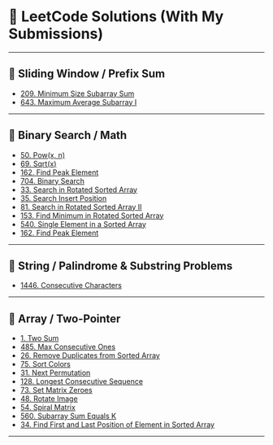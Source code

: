 
# 🧠 LeetCode Solutions (With My Submissions)

---

## 📌 Sliding Window / Prefix Sum

- [209. Minimum Size Subarray Sum](https://leetcode.com/submissions/detail/1770069930/)
- [643. Maximum Average Subarray I](https://leetcode.com/submissions/detail/1758058003/)

---

## 📌 Binary Search / Math

- [50. Pow(x, n)]()
- [69. Sqrt(x)]()
- [162. Find Peak Element]()
- [704. Binary Search](https://leetcode.com/submissions/detail/1774883589/)
- [33. Search in Rotated Sorted Array](https://leetcode.com/submissions/detail/1783101648/)
- [35. Search Insert Position](https://leetcode.com/submissions/detail/1781500784/)
- [81. Search in Rotated Sorted Array II](https://leetcode.com/submissions/detail/1784080888/)
- [153. Find Minimum in Rotated Sorted Array](https://leetcode.com/submissions/detail/1784913339/)
- [540. Single Element in a Sorted Array](https://leetcode.com/submissions/detail/1786498484/)
- [162. Find Peak Element](https://leetcode.com/submissions/detail/1787518378/)

---

## 📌 String / Palindrome & Substring Problems

- [1446. Consecutive Characters](https://leetcode.com/submissions/detail/1766840617/)
  
---

## 📌 Array / Two-Pointer

- [1. Two Sum ](https://leetcode.com/submissions/detail/1767123302/)
- [485. Max Consecutive Ones](https://leetcode.com/submissions/detail/1766810308/)
- [26. Remove Duplicates from Sorted Array]()
- [75. Sort Colors](https://leetcode.com/submissions/detail/1773743920/)
- [31. Next Permutation](https://leetcode.com/submissions/detail/1774218160/)
- [128. Longest Consecutive Sequence](https://leetcode.com/submissions/detail/1776008916/)
- [73. Set Matrix Zeroes](https://leetcode.com/submissions/detail/1776857876/)
- [48. Rotate Image](https://leetcode.com/submissions/detail/1776930003/)
- [54. Spiral Matrix](https://leetcode.com/submissions/detail/1779401998/)
- [560. Subarray Sum Equals K](https://leetcode.com/submissions/detail/1780496372/)
- [34. Find First and Last Position of Element in Sorted Array](https://leetcode.com/submissions/detail/1782610664/)


---



